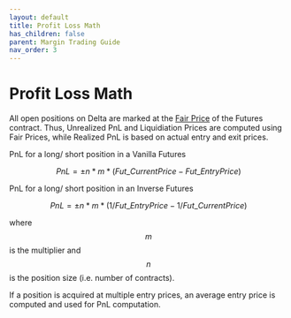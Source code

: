 ```yaml
---
layout: default
title: Profit Loss Math
has_children: false
parent: Margin Trading Guide
nav_order: 3
---
```


# Profit Loss Math

All open positions on Delta are marked at the [Fair Price](#fair-price-marking) of the Futures contract. Thus, Unrealized PnL and Liquidiation Prices are computed using Fair Prices, while Realized PnL is based on actual entry and exit prices.

PnL for a long/ short position in a Vanilla Futures

$$PnL = ± n*m*(Fut\_CurrentPrice - Fut\_EntryPrice)$$

PnL for a long/ short position in an Inverse Futures

$$PnL = ± n*m*(1/ Fut\_EntryPrice - 1/ Fut\_CurrentPrice)$$

 where $$m$$ is the multiplier and $$n$$ is the position size (i.e. number of contracts).

If a position is acquired at multiple entry prices, an average entry price is computed and used for PnL computation.

